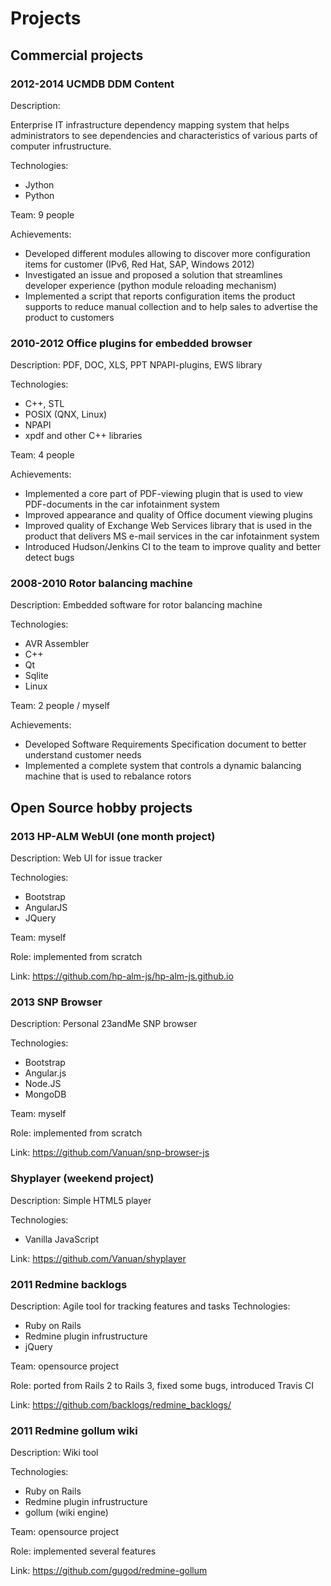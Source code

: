 # Projects

## Commercial projects

### 2012-2014 UCMDB DDM Content

Description:

Enterprise IT infrastructure dependency mapping system that helps administrators to see dependencies and characteristics of various parts of computer infrustructure.

Technologies:

* Jython
* Python

Team: 9 people

Achievements:

* Developed different modules allowing to discover more configuration items for customer (IPv6, Red Hat, SAP, Windows 2012)
* Investigated an issue and proposed a solution that streamlines developer experience (python module reloading mechanism)
* Implemented a script that reports configuration items the product supports to reduce manual collection and to help sales to advertise the product to customers


### 2010-2012 Office plugins for embedded browser

Description: PDF, DOC, XLS, PPT NPAPI-plugins, EWS library

Technologies:

* C++, STL
* POSIX (QNX, Linux)
* NPAPI
* xpdf and other C++ libraries

Team: 4 people

Achievements:

* Implemented a core part of PDF-viewing plugin that is used to view PDF-documents in the car infotainment system
* Improved appearance and quality of Office document viewing plugins
* Improved quality of Exchange Web Services library that is used in the product that delivers MS e-mail services in the car infotainment system
* Introduced Hudson/Jenkins CI to the team to improve quality and better detect bugs


### 2008-2010 Rotor balancing machine

Description: Embedded software for rotor balancing machine

Technologies:

* AVR Assembler
* C++
* Qt
* Sqlite
* Linux

Team: 2 people / myself

Achievements:

* Developed Software Requirements Specification document to better understand customer needs
* Implemented a complete system that controls a dynamic balancing machine that is used to rebalance rotors


## Open Source hobby projects

### 2013 HP-ALM WebUI (one month project)

Description: Web UI for issue tracker

Technologies:

* Bootstrap
* AngularJS
* JQuery

Team: myself

Role: implemented from scratch

Link: https://github.com/hp-alm-js/hp-alm-js.github.io

### 2013 SNP Browser

Description: Personal 23andMe SNP browser

Technologies:

* Bootstrap
* Angular.js
* Node.JS
* MongoDB

Team: myself

Role: implemented from scratch

Link: https://github.com/Vanuan/snp-browser-js

### Shyplayer (weekend project)

Description: Simple HTML5 player

Technologies:

* Vanilla JavaScript

Link: https://github.com/Vanuan/shyplayer

### 2011 Redmine backlogs

Description: Agile tool for tracking features and tasks
Technologies:

* Ruby on Rails
* Redmine plugin infrustructure
* jQuery

Team: opensource project

Role: ported from Rails 2 to Rails 3, fixed some bugs, introduced Travis CI

Link: https://github.com/backlogs/redmine_backlogs/

### 2011 Redmine gollum wiki

Description: Wiki tool

Technologies:

* Ruby on Rails
* Redmine plugin infrustructure
* gollum (wiki engine)

Team: opensource project

Role: implemented several features

Link: https://github.com/gugod/redmine-gollum

